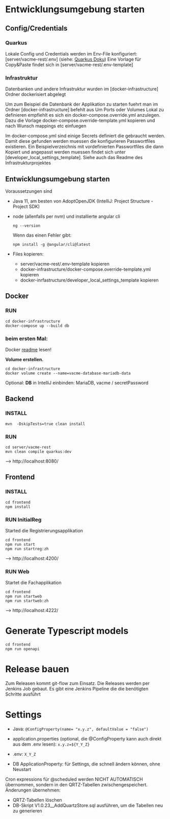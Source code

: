 # Entwicklungsumgebung starten
## Config/Credentials

### Quarkus
Lokale Config und Credentials werden im Env-File konfiguriert: [server/vacme-rest/.env] (siehe: [Quarkus Doku](https://quarkus.io/guides/config#overriding-properties-at-runtime))
Eine Vorlage für Copy&Paste findet sich in [server/vacme-rest/.env-template]


### Infrastruktur
Datenbanken und andere Infrastruktur wurden im [docker-infrastructure] Ordner dockerisiert abgelegt

Um zum Beispiel die Datenbank der Applikation zu starten fuehrt man im Ordner [docker-infrastructure]  befehlt aus
Um Ports oder Volumes Lokal zu definieren empfiehlt es sich ein docker-compose.override.yml anzulegen.
Dazu die Vorlage docker-compose.override-template.yml kopieren und nach Wunsch mappings etc einfuegen

Im docker-compose.yml sind einige Secrets definiert die gebraucht werden. Damit diese gefunden werden muessen die
konfigurieren Passwortfiles existieren.
Ein Beispielverzeichnis mit vordefinierten Passwortfiles die dann Kopiert und angepasst werden muessen findet sich
unter [developer_local_settings_template]. Siehe auch das Readme des Infrastrukturprojektes 

## Entwicklungsumgebung starten

Voraussetzungen sind
 
- Java 11, am besten von AdoptOpenJDK (IntelliJ: Project Structure - Project SDK)
- node (allenfalls per nvm) und installierte angular cli
    ```shell script
    ng --version
    ```
    Wenn das einen Fehler gibt:
    ```shell script
    npm install -g @angular/cli@latest
    ```


- Files kopieren:
	- server/vacme-rest/.env-template kopieren
	- docker-infrastructure/docker-compose.override-template.yml kopieren
	- docker-inrfastructure/developer_local_settings_template kopieren
 
## Docker

### RUN
```shell script
cd docker-infrastructure
docker-compose up --build db
```
### beim ersten Mal:

Docker [readme](docker-infrastructure/README.md) lesen!

**Volume erstellen.**
```shell script
cd docker-infrastructure
docker volume create --name=vacme-database-mariadb-data
```

Optional: **DB** in IntelliJ einbinden: MariaDB, vacme / secretPassword


##  Backend
### INSTALL
```shell script
mvn  -DskipTests=true clean install
```

### RUN
```shell script
cd server/vacme-rest
mvn clean compile quarkus:dev
```

--> http://localhost:8080/

##  Frontend
### INSTALL
```shell script
cd frontend
npm install
```

### RUN InitialReg
Started die Registrierungsapplikation
```shell script
cd frontend
npm run start 
npm run startreg:zh 
```

--> http://localhost:4200/

### RUN Web
Startet die Fachapplikation
```shell script
cd frontend
npm run startweb
npm run startweb:zh
```

--> http://localhost:4222/


# Generate Typescript models
```shell script
cd frontend
npm run openapi
```

# Release bauen
Zum Releasen kommt git-flow zum Einsatz.
Die Releases werden per Jenkins Job gebaut. Es gibt eine Jenkins Pipeline die die benötigten Schritte ausführt 


# Settings

- Java:
`@ConfigProperty(name= "x.y.z", defaultValue = "false")`

- application.properties (optional, die @ConfigProperty kann auch direkt aus dem .env lesen):
`x.y.z=${Y_Y_Z}`

- .env:
`X_Y_Z`

- DB ApplicationProperty: für Settings, die schnell ändern können, ohne Neustart

Cron expressions für @scheduled werden NICHT AUTOMATISCH übernommen, sondern in den QRTZ-Tabellen zwischengespeichert. Änderungen übernehmen:
- QRTZ-Tabellen löschen
- DB-Skript V1.0.23__AddQuartzStore.sql ausführen, um die Tabellen neu zu generieren

